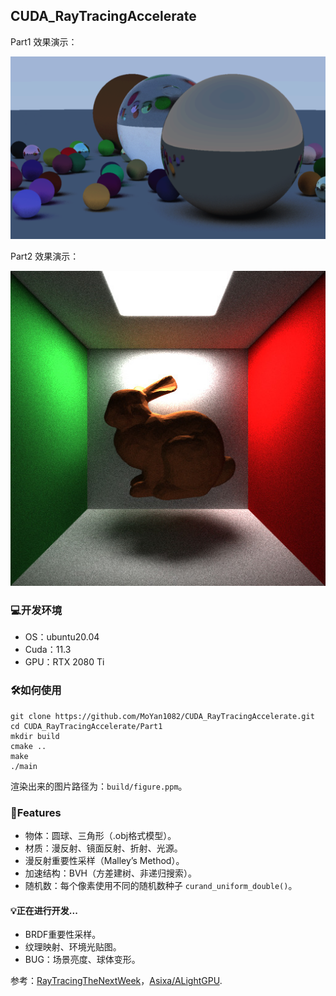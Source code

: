 ## CUDA_RayTracingAccelerate

Part1 效果演示：

![example](./images/figure1.png)

Part2 效果演示：

![example](./images/figure2.jpg)

### :computer:开发环境

- OS：ubuntu20.04
- Cuda：11.3
- GPU：RTX 2080 Ti 

### :hammer_and_wrench:如何使用

```shell
git clone https://github.com/MoYan1082/CUDA_RayTracingAccelerate.git
cd CUDA_RayTracingAccelerate/Part1
mkdir build
cmake ..
make
./main
```

渲染出来的图片路径为：`build/figure.ppm`。

### :milky_way:Features

- 物体：圆球、三角形（.obj格式模型）。
- 材质：漫反射、镜面反射、折射、光源。
- 漫反射重要性采样（Malley’s Method）。
- 加速结构：BVH（方差建树、非递归搜索）。
- 随机数：每个像素使用不同的随机数种子 `curand_uniform_double()`。

#### :bulb:正在进行开发...

- BRDF重要性采样。
- 纹理映射、环境光贴图。
- BUG：场景亮度、球体变形。



参考：[RayTracingTheNextWeek](http://raytracing.github.io/books/RayTracingTheNextWeek.html)，[Asixa/ALightGPU](https://github.com/Asixa/ALightGPU).

